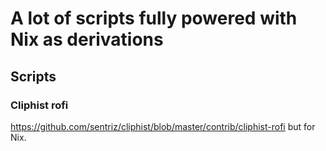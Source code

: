 
# A  lot of scripts fully powered with Nix as derivations

## Scripts

### Cliphist rofi

<https://github.com/sentriz/cliphist/blob/master/contrib/cliphist-rofi> but for Nix.


### 